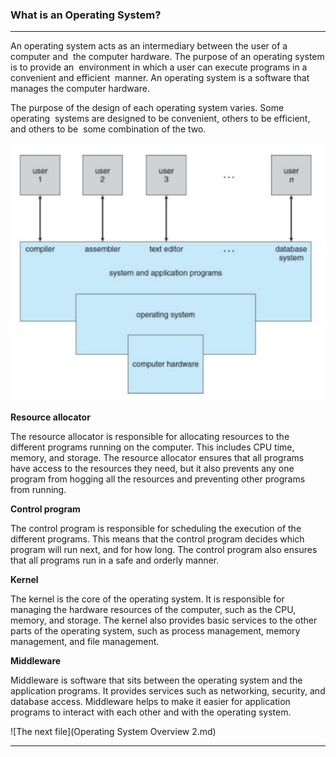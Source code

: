 ### What is an Operating System?
---
An operating system acts as an intermediary between the user of a computer and  the computer hardware. The purpose of an operating system is to provide an  environment in which a user can execute programs in a convenient and efficient  manner. An operating system is a software that manages the computer hardware.

The purpose of the design of each operating system varies. Some operating  systems are designed to be convenient, others to be efficient, and others to be  some combination of the two.

![Operating System](Reference/Pasted%20image%2020230628223130.png)

**Resource allocator**

The resource allocator is responsible for allocating resources to the different programs running on the computer. This includes CPU time, memory, and storage. The resource allocator ensures that all programs have access to the resources they need, but it also prevents any one program from hogging all the resources and preventing other programs from running.

**Control program**

The control program is responsible for scheduling the execution of the different programs. This means that the control program decides which program will run next, and for how long. The control program also ensures that all programs run in a safe and orderly manner.

**Kernel**

The kernel is the core of the operating system. It is responsible for managing the hardware resources of the computer, such as the CPU, memory, and storage. The kernel also provides basic services to the other parts of the operating system, such as process management, memory management, and file management.

**Middleware**

Middleware is software that sits between the operating system and the application programs. It provides services such as networking, security, and database access. Middleware helps to make it easier for application programs to interact with each other and with the operating system.

![The next file](Operating System Overview 2.md)

---
